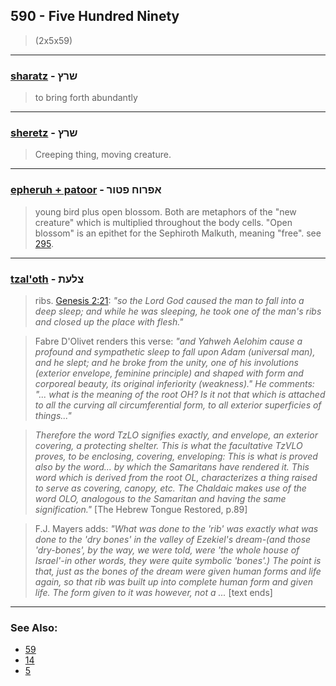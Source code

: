 ## 590 - Five Hundred Ninety
> (2x5x59)

---

### [sharatz](/keys/ShRTz) - שרץ
> to bring forth abundantly

---

### [sheretz](/keys/ShRTz) - שרץ
> Creeping thing, moving creature.

---

### [epheruh + patoor](/keys/APRVCh.PTVR) - אפרוח פטור
> young bird plus open blossom. Both are metaphors of the "new creature" which is multiplied throughout the body cells. "Open blossom" is an epithet for the Sephiroth Malkuth, meaning "free". see [295](295).

---

### [tzal'oth](/keys/TzLOTh) - צלעת
> ribs. [Genesis 2:21](http://biblehub.com/genesis/2-21.htm): *"so the Lord God caused the man to fall into a deep sleep; and while he was sleeping, he took one of the man's ribs and closed up the place with flesh."*

> Fabre D'Olivet renders this verse: *"and Yahweh Aelohim cause a profound and sympathetic sleep to fall upon Adam (universal man), and he slept; and he broke from the unity, one of his involutions (exterior envelope, feminine principle) and shaped with form and corporeal beauty, its original inferiority (weakness)." He comments: "... what is the meaning of the root OH? Is it not that which is attached to all the curving all circumferential form, to all exterior superficies of things..."*

> *Therefore the word TzLO signifies exactly, and envelope, an exterior covering, a protecting shelter. This is what the facultative TzVLO proves, to be enclosing, covering, enveloping: This is what is proved also by the word... by which the Samaritans have rendered it. This word which is derived from the root OL, characterizes a thing raised to serve as covering, canopy, etc. The Chaldaic makes use of the word OLO, analogous to the Samaritan and having the same signification."*  [The Hebrew Tongue Restored, p.89]

> F.J. Mayers adds: *"What was done to the 'rib' was exactly what was done to the 'dry bones' in the valley of Ezekiel's dream-(and those 'dry-bones', by the way, we were told, were 'the whole house of Israel'-in other words, they were quite symbolic 'bones'.) The point is that, just as the bones of the dream were given human forms and life again, so that rib was built up into complete human form and given life. The form given to it was however, not a ...* [text ends]

---

### See Also:

- [59](59)
- [14](14)
- [5](5)
